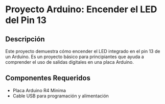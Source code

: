 # Proyecto Arduino: Encender el LED del Pin 13

## Descripción
Este proyecto demuestra cómo encender el LED integrado en el pin 13 de un Arduino. Es un proyecto básico para principiantes que ayuda a comprender el uso de salidas digitales en una placa Arduino.

## Componentes Requeridos
- Placa Arduino R4 Minima
- Cable USB para programación y alimentación
